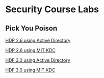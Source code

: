 # Security Course Labs

## Pick You Poison

[HDP 2.6 using Active Directory](./HDP-2.6-AD.md)

[HDP 2.6 using MIT KDC](./HDP-2.6-MITKDC.md)

[HDF 3.0 using Active Directory](./HDF-3.0-AD.md)

[HDF 3.0 using MIT KDC](./HDF-3.0-MITKDC.md)

